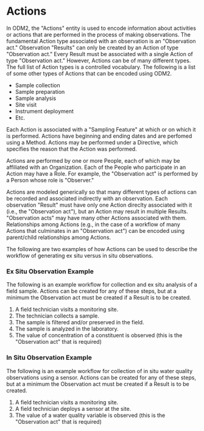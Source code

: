 Actions
=======

In ODM2, the "Actions" entity is used to encode information about activities or actions that are performed in the process of making observations.  The fundamental Action type associated with an observation is an "Observation act."  Observation "Results" can only be created by an Action of type "Observation act." Every Result must be associated with a single Action of type "Observation act."  However, Actions can be of many different types. The full list of Action types is a controlled vocabulary. The following is a list of some other types of Actions that can be encoded using ODM2.  

* Sample collection
* Sample preparation
* Sample analysis
* Site visit
* Instrument deployment
* Etc.

Each Action is associated with a "Sampling Feature" at which or on which it is performed.  Actions have beginning and ending dates and are perfomed using a Method.  Actions may be performed under a Directive, which specifies the reason that the Action was performed.

Actions are performed by one or more People, each of which may be affiliated with an Organization. Each of the People who participate in an Action may have a Role. For example, the "Observation act" is performed by a Person whose role is "Observer."

Actions are modeled generically so that many different types of actions can be recorded and associated indirectly with an observation.  Each observation "Result" must have only one Action direclty associated with it (i.e., the "Observation act"), but an Action may result in multiple Results.  "Observation acts" may have many other Actions associated with them.  Relationships among Actions (e.g., in the case of a workflow of many Actions that culminates in an "Observation act") can be encoded using parent/child relationships among Actions.

The following are two examples of how Actions can be used to describe the workflow of generating ex situ versus in situ observations.

### Ex Situ Observation Example ###

The following is an example workflow for collection and ex situ analysis of a field sample.  Actions can be created for any of these steps, but at a minimum the Observation act must be created if a Result is to be created.

1. A field technician visits a monitoring site. 
2. The technician collects a sample.  
3. The sample is filtered and/or preserved in the field. 
4. The sample is analyzed in the laboratory.  
5. The value of concentration of a constituent is observed (this is the "Observation act" that is required)

###  In Situ Observation Example ###

The following is an example workflow for collection of in situ water quality observations using a sensor.  Actions can be created for any of these steps, but at a minimum the Observation act must be created if a Result is to be created.

1. A field technician visits a monitoring site.
2. A field technician deploys a sensor at the site.
3. The value of a water quality variable is observed (this is the "Observation act" that is required)